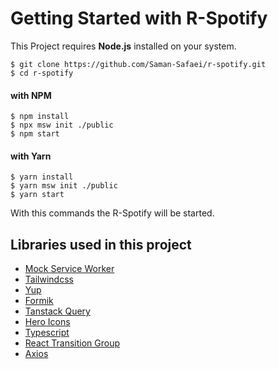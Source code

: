 # Getting Started with R-Spotify
This Project requires **Node.js** installed on your system.

```shell
$ git clone https://github.com/Saman-Safaei/r-spotify.git
$ cd r-spotify
```
#### with NPM
```shell
$ npm install
$ npx msw init ./public
$ npm start
```
#### with Yarn
```shell
$ yarn install
$ yarn msw init ./public
$ yarn start
```

With this commands the R-Spotify will be started.

## Libraries used in this project
- [Mock Service Worker](https://mswjs.io/)
- [Tailwindcss](https://tailwindcss.com/)
- [Yup](https://github.com/jquense/yup)
- [Formik](https://formik.org/)
- [Tanstack Query](https://tanstack.com/query/latest)
- [Hero Icons](https://heroicons.com/)
- [Typescript](https://www.typescriptlang.org/)
- [React Transition Group](https://reactcommunity.org/react-transition-group/)
- [Axios](https://axios-http.com/)